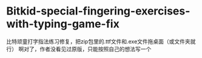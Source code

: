 # Bitkid-special-fingering-exercises-with-typing-game-fix
比特顽童打字指法练习修复，把zip包里的.ttf文件和.exe文件拖桌面（或文件夹就行）
啊对了，作者没看见过原版，只能按照自己的想法写一个
